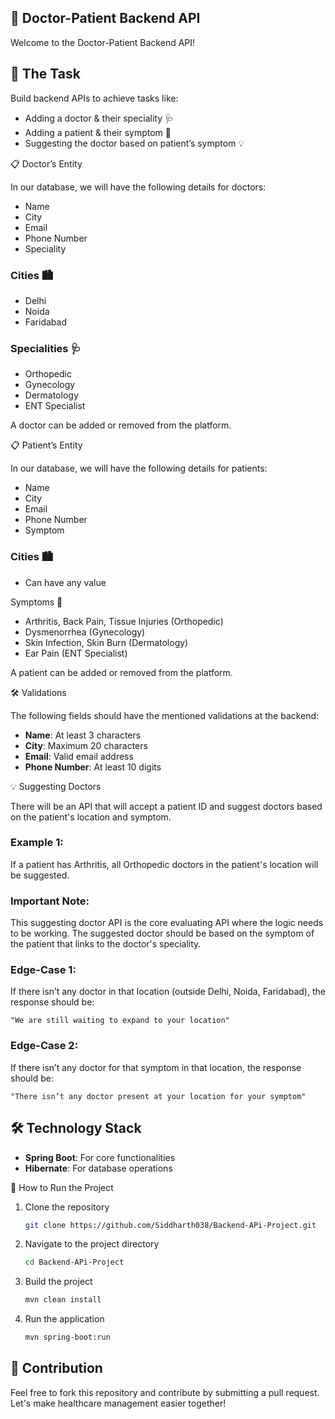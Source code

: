 
## 🏥 Doctor-Patient Backend API

Welcome to the Doctor-Patient Backend API! 
## 🚀 The Task


Build backend APIs to achieve tasks like:

- Adding a doctor & their speciality 🩺
- Adding a patient & their symptom 🏥
- Suggesting the doctor based on patient’s symptom 💡

📋 Doctor’s Entity

In our database, we will have the following details for doctors:

- Name
- City
- Email
- Phone Number
- Speciality

### Cities 🏙️
- Delhi
- Noida
- Faridabad

### Specialities 🩺
- Orthopedic
- Gynecology
- Dermatology
- ENT Specialist

A doctor can be added or removed from the platform.

📋 Patient’s Entity

In our database, we will have the following details for patients:

- Name
- City
- Email
- Phone Number
- Symptom

### Cities 🏙️
- Can have any value

Symptoms 🤒
- Arthritis, Back Pain, Tissue Injuries (Orthopedic)
- Dysmenorrhea (Gynecology)
- Skin Infection, Skin Burn (Dermatology)
- Ear Pain (ENT Specialist)

A patient can be added or removed from the platform.

🛠️ Validations

The following fields should have the mentioned validations at the backend:

- **Name**: At least 3 characters
- **City**: Maximum 20 characters
- **Email**: Valid email address
- **Phone Number**: At least 10 digits

💡 Suggesting Doctors

There will be an API that will accept a patient ID and suggest doctors based on the patient's location and symptom.

### Example 1:
If a patient has Arthritis, all Orthopedic doctors in the patient's location will be suggested.

### Important Note:
This suggesting doctor API is the core evaluating API where the logic needs to be working. The suggested doctor should be based on the symptom of the patient that links to the doctor's speciality.

### Edge-Case 1:
If there isn’t any doctor in that location (outside Delhi, Noida, Faridabad), the response should be:
```
"We are still waiting to expand to your location"
```

### Edge-Case 2:
If there isn’t any doctor for that symptom in that location, the response should be:
```
"There isn’t any doctor present at your location for your symptom"
```
## 🛠️ Technology Stack

- **Spring Boot**: For core functionalities
- **Hibernate**: For database operations

🌟 How to Run the Project

1. Clone the repository
   ```bash
   git clone https://github.com/Siddharth038/Backend-APi-Project.git
   ```
2. Navigate to the project directory
   ```bash
   cd Backend-APi-Project
   ```
3. Build the project
   ```bash
   mvn clean install
   ```
4. Run the application
   ```bash
   mvn spring-boot:run
   ```

## 🤝 Contribution

Feel free to fork this repository and contribute by submitting a pull request. Let's make healthcare management easier together!
